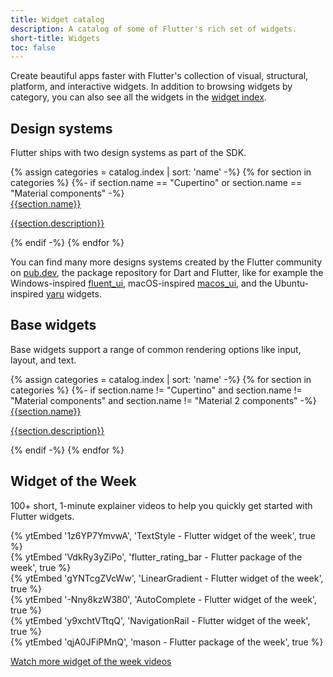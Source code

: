 ```yaml
---
title: Widget catalog
description: A catalog of some of Flutter's rich set of widgets.
short-title: Widgets
toc: false
---
```


Create beautiful apps faster with Flutter's collection of visual, structural,
platform, and interactive widgets. In addition to browsing widgets by category,
you can also see all the widgets in the [widget index][].

## Design systems

Flutter ships with two design systems as part of the SDK.

<div class="card-grid">
{% assign categories = catalog.index | sort: 'name' -%}
{% for section in categories %}
  {%- if section.name == "Cupertino" or section.name == "Material components" -%}
    <a class="card outlined-card" href="{{page.url}}{{section.id}}">
      <div class="card-header">
        <span class="card-title">{{section.name}}</span>
      </div>
      <div class="card-content">
        <p>{{section.description}}</p>
      </div>
    </a>
  {% endif -%}
{% endfor %}
</div>

You can find many more designs systems created by the Flutter community
on [pub.dev]({{site.pub}}), the package repository for Dart and Flutter,
like for example the Windows-inspired [fluent_ui]({{site.pub-pkg}}/fluent_ui),
macOS-inspired [macos_ui]({{site.pub-pkg}}/macos_ui),
and the Ubuntu-inspired [yaru]({{site.pub-pkg}}/yaru) widgets.

## Base widgets

Base widgets support a range of common rendering options
like input, layout, and text.

<div class="card-grid">
{% assign categories = catalog.index | sort: 'name' -%}
{% for section in categories %}
  {%- if section.name != "Cupertino" and section.name != "Material components" and section.name != "Material 2 components" -%}
    <a class="card outlined-card" href="{{page.url}}{{section.id}}">
      <div class="card-header">
        <span class="card-title">{{section.name}}</span>
      </div>
      <div class="card-content">
        <p>{{section.description}}</p>
      </div>
    </a>
  {% endif -%}
{% endfor %}
</div>

## Widget of the Week

100+ short, 1-minute explainer videos to
help you quickly get started with Flutter widgets.

<div class="card-grid wide">
  <div class="card wrapped-card">
    <div class="card-content">
      {% ytEmbed '1z6YP7YmvwA', 'TextStyle - Flutter widget of the week', true %}
    </div>
  </div>
  <div class="card wrapped-card">
    <div class="card-content">
      {% ytEmbed 'VdkRy3yZiPo', 'flutter_rating_bar - Flutter package of the week', true %}
    </div>
  </div>
  <div class="card wrapped-card">
    <div class="card-content">
      {% ytEmbed 'gYNTcgZVcWw', 'LinearGradient - Flutter widget of the week', true %}
    </div>
  </div>
  <div class="card wrapped-card">
    <div class="card-content">
      {% ytEmbed '-Nny8kzW380', 'AutoComplete - Flutter widget of the week', true %}
    </div>
  </div>
  <div class="card wrapped-card">
    <div class="card-content">
      {% ytEmbed 'y9xchtVTtqQ', 'NavigationRail - Flutter widget of the week', true %}
    </div>
  </div>
  <div class="card wrapped-card">
    <div class="card-content">
      {% ytEmbed 'qjA0JFiPMnQ', 'mason - Flutter package of the week', true %}
    </div>
  </div>
</div>

<a class="filled-button" target="_blank" href="{{site.yt.playlist}}PLjxrf2q8roU23XGwz3Km7sQZFTdB996iG">Watch more widget of the week videos</a>

[widget index]: /reference/widgets
